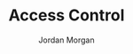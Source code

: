 ---
layout: post
tags: ["Swift"]
title: "Access Control"
author: Jordan Morgan
description: "Abstraction is a tent pole component of modern programming. Swift's robust tooling for access control can help us enforce it."
image: /assets/images/logo.png
---